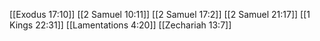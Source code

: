[[Exodus 17:10]]
[[2 Samuel 10:11]]
[[2 Samuel 17:2]]
[[2 Samuel 21:17]]
[[1 Kings 22:31]]
[[Lamentations 4:20]]
[[Zechariah 13:7]]
